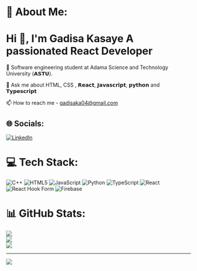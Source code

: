 
# 💫 About Me:
<h1>Hi 👋, I'm Gadisa Kasaye
A passionated React Developer</h1>


🏢 Software engineering student at Adama Science and Technology University (𝗔𝗦𝗧𝗨).

💬 Ask me about HTML, CSS , 𝗥𝗲𝗮𝗰𝘁, 𝗝𝗮𝘃𝗮𝘀𝗰𝗿𝗶𝗽𝘁, 𝗽𝘆𝘁𝗵𝗼𝗻 and 𝗧𝘆𝗽𝗲𝘀𝗰𝗿𝗶𝗽𝘁

📫 How to reach me - gadisaka04@gmail.com


## 🌐 Socials:
[![LinkedIn](https://img.shields.io/badge/LinkedIn-%230077B5.svg?logo=linkedin&logoColor=white)](https://linkedin.com/in/gadisa-kasaye-39b218251) 

# 💻 Tech Stack:
![C++](https://img.shields.io/badge/c++-%2300599C.svg?style=for-the-badge&logo=c%2B%2B&logoColor=white) ![HTML5](https://img.shields.io/badge/html5-%23E34F26.svg?style=for-the-badge&logo=html5&logoColor=white) ![JavaScript](https://img.shields.io/badge/javascript-%23323330.svg?style=for-the-badge&logo=javascript&logoColor=%23F7DF1E) ![Python](https://img.shields.io/badge/python-3670A0?style=for-the-badge&logo=python&logoColor=ffdd54) ![TypeScript](https://img.shields.io/badge/typescript-%23007ACC.svg?style=for-the-badge&logo=typescript&logoColor=white) ![React](https://img.shields.io/badge/react-%2320232a.svg?style=for-the-badge&logo=react&logoColor=%2361DAFB) ![React Hook Form](https://img.shields.io/badge/React%20Hook%20Form-%23EC5990.svg?style=for-the-badge&logo=reacthookform&logoColor=white) ![Firebase](https://img.shields.io/badge/firebase-a08021?style=for-the-badge&logo=firebase&logoColor=ffcd34)
# 📊 GitHub Stats:
![](https://github-readme-stats.vercel.app/api?username=Gadisaka&theme=dark&hide_border=false&include_all_commits=false&count_private=false)<br/>
![](https://github-readme-streak-stats.herokuapp.com/?user=Gadisaka&theme=dark&hide_border=false)<br/>
![](https://github-readme-stats.vercel.app/api/top-langs/?username=Gadisaka&theme=dark&hide_border=false&include_all_commits=false&count_private=false&layout=compact)



---
[![](https://visitcount.itsvg.in/api?id=Gadisaka&icon=0&color=0)](https://visitcount.itsvg.in)

<!-- Proudly created with GPRM ( https://gprm.itsvg.in ) -->
<!---
Gadisaka/Gadisaka is a ✨ special ✨ repository because its `README.md` (this file) appears on your GitHub profile.
You can click the Preview link to take a look at your changes.
--->
